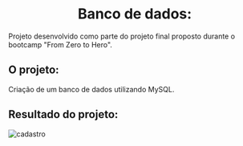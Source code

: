 <h1 align = center> Banco de dados: </h1>

Projeto desenvolvido como parte do projeto final proposto durante o bootcamp "From Zero to Hero".

## O projeto:

Criação de um banco de dados utilizando MySQL.

## Resultado do projeto:


![cadastro](https://user-images.githubusercontent.com/79115923/204797632-41f7143c-827c-4ab1-9c23-be37c338450c.png)
